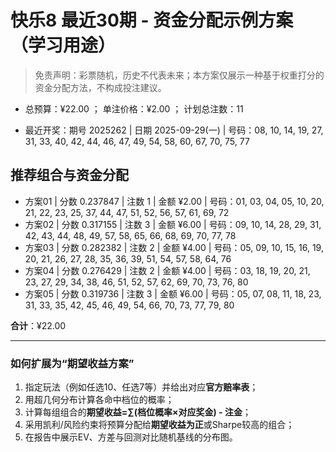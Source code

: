 # 快乐8 最近30期 - 资金分配示例方案（学习用途）

> 免责声明：彩票随机，历史不代表未来；本方案仅展示一种基于权重打分的资金分配方法，不构成投注建议。

- 总预算：¥22.00 ； 单注价格：¥2.00 ； 计划总注数：11

- 最近开奖：期号 2025262 | 日期 2025-09-29(一) | 号码：08, 10, 14, 19, 27, 31, 33, 40, 42, 44, 46, 47, 49, 54, 58, 60, 67, 70, 75, 77


## 推荐组合与资金分配

- 方案01 | 分数 0.237847 | 注数   1 | 金额 ¥2.00 | 号码：01, 03, 04, 05, 10, 20, 21, 22, 23, 25, 37, 44, 47, 51, 52, 56, 57, 61, 69, 72
- 方案02 | 分数 0.317155 | 注数   3 | 金额 ¥6.00 | 号码：09, 10, 14, 28, 29, 31, 42, 43, 44, 48, 49, 57, 58, 65, 66, 68, 69, 70, 77, 78
- 方案03 | 分数 0.282382 | 注数   2 | 金额 ¥4.00 | 号码：05, 09, 10, 15, 16, 19, 20, 21, 26, 27, 28, 35, 36, 39, 51, 54, 57, 58, 64, 76
- 方案04 | 分数 0.276429 | 注数   2 | 金额 ¥4.00 | 号码：03, 18, 19, 20, 21, 23, 27, 29, 34, 38, 46, 51, 52, 57, 62, 69, 70, 73, 76, 80
- 方案05 | 分数 0.319736 | 注数   3 | 金额 ¥6.00 | 号码：05, 07, 08, 11, 18, 23, 31, 33, 35, 42, 45, 46, 49, 54, 66, 70, 73, 77, 79, 80

**合计**：¥22.00


---
### 如何扩展为“期望收益方案”

1) 指定玩法（例如任选10、任选7等）并给出对应**官方赔率表**；
2) 用超几何分布计算各命中档位的概率；
3) 计算每组组合的**期望收益=∑(档位概率×对应奖金) - 注金**；
4) 采用凯利/风险约束将预算分配给**期望收益为正**或Sharpe较高的组合；
5) 在报告中展示EV、方差与回测对比随机基线的分布图。
